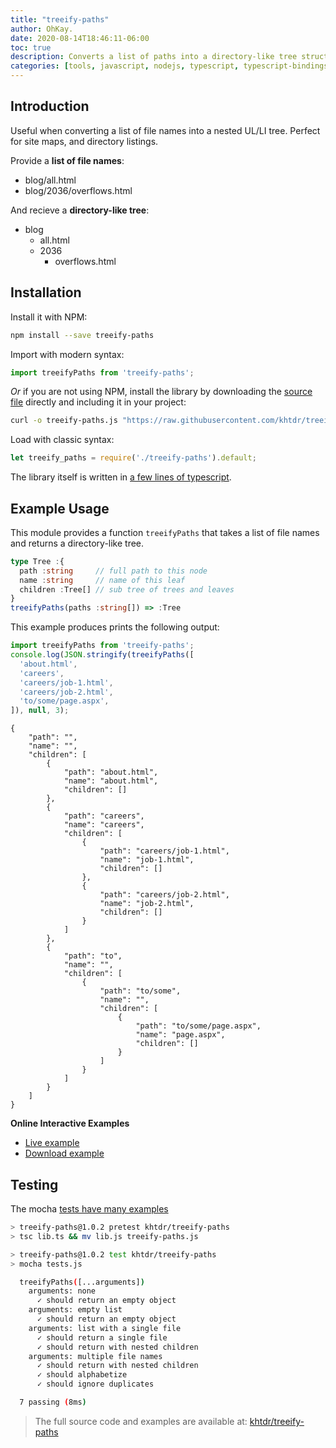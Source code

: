 ```yaml
---
title: "treeify-paths"
author: OhKay.
date: 2020-08-14T18:46:11-06:00
toc: true
description: Converts a list of paths into a directory-like tree structure
categories: [tools, javascript, nodejs, typescript, typescript-bindings]
---
```


## Introduction
Useful when converting a list of file names into a nested UL/LI tree. Perfect for site maps, and directory listings.

Provide a __list of file names__:
  - blog/all.html
  - blog/2036/overflows.html
  
And recieve a __directory-like tree__:
  - blog
      - all.html
      - 2036
          - overflows.html

## Installation

Install it with NPM:
```bash
npm install --save treeify-paths
```

Import with modern syntax:
```javascript
import treeifyPaths from 'treeify-paths';
```

_Or_ if you are not using NPM, install the library by downloading the [source file](https://raw.githubusercontent.com/khtdr/treeify-paths/master/dist/treeify-paths.js) directly and including it in your project:
```bash
curl -o treeify-paths.js "https://raw.githubusercontent.com/khtdr/treeify-paths/blob/master/dist/treeify-paths.js"
```

Load with classic syntax:
```javascript
let treeify_paths = require('./treeify-paths').default;
```

The library itself is written in [a few lines of typescript](https://raw.githubusercontent.com/khtdr/treeify-paths/master/treeify-paths.ts).

## Example Usage

This module provides a function `treeifyPaths` that takes a list of file names and returns a directory-like tree.

```typescript
type Tree :{
  path :string     // full path to this node
  name :string     // name of this leaf
  children :Tree[] // sub tree of trees and leaves
}
treeifyPaths(paths :string[]) => :Tree
```

This example produces prints the following output:
```javascript
import treeifyPaths from 'treeify-paths';
console.log(JSON.stringify(treeifyPaths([
  'about.html',
  'careers',
  'careers/job-1.html',
  'careers/job-2.html',
  'to/some/page.aspx',
]), null, 3);
```

    {
        "path": "",
        "name": "",
        "children": [
            {
                "path": "about.html",
                "name": "about.html",
                "children": []
            },
            {
                "path": "careers",
                "name": "careers",
                "children": [
                    {
                        "path": "careers/job-1.html",
                        "name": "job-1.html",
                        "children": []
                    },
                    {
                        "path": "careers/job-2.html",
                        "name": "job-2.html",
                        "children": []
                    }
                ]
            },
            {
                "path": "to",
                "name": "",
                "children": [
                    {
                        "path": "to/some",
                        "name": "",
                        "children": [
                            {
                                "path": "to/some/page.aspx",
                                "name": "page.aspx",
                                "children": []
                            }
                        ]
                    }
                ]
            }
        ]
    }


**Online Interactive Examples**
  - [Live example](https://runkit.com/khtdr/treeify-paths)
  - [Download example](https://runkit.com/downloads/khtdr/treeify-paths/1.0.0.zip)


## Testing

The mocha [tests have many examples](https://github.com/khtdr/treeify-paths/blob/master/tests.js)

```bash
> treeify-paths@1.0.2 pretest khtdr/treeify-paths
> tsc lib.ts && mv lib.js treeify-paths.js

> treeify-paths@1.0.2 test khtdr/treeify-paths
> mocha tests.js

  treeifyPaths([...arguments])
    arguments: none
      ✓ should return an empty object
    arguments: empty list
      ✓ should return an empty object
    arguments: list with a single file
      ✓ should return a single file
      ✓ should return with nested children
    arguments: multiple file names
      ✓ should return with nested children
      ✓ should alphabetize
      ✓ should ignore duplicates

  7 passing (8ms)
```

> The full source code and examples are available at: [khtdr/treeify-paths](https://github.com/khtdr/treeify-paths)
